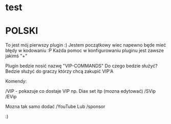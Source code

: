 # test
POLSKI
==================
To jest mój pierwszy plugin :)
Jestem początkowy wiec napewno będe mieć błędy w kodowaniu :P
Każda pomoc w konfigurowaniu pluginu jest zawsze jakimś "+"

Plugin bedzie nosić nazwę "VIP-COMMANDS"
Do czego bedzie służyć?
Bedzie służyć do graczy którzy chcą zakupić VIP'A

Komendy:

/VIP - pokazuje co dostaje VIP np. Diax set itp (mozna edytować)
/SVip
/EVip


Mozna tak samo dodać 
/YouTube
Lub
/sponsor


:)
